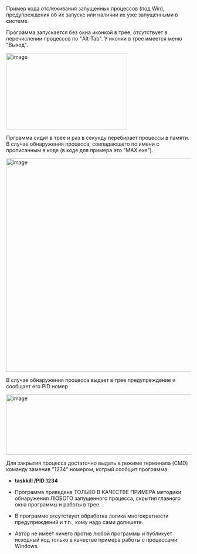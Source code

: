 Пример кода отслеживания запущенных процессов (под Win), предупреждения об их запуске или наличии их уже запущенными в системе.

Программа запускается без окна иконкой в трее, отсутствует в перечислении процессов по "Alt-Tab". У иконки в трее имеется меню "Выход".

<img width="330" height="208" alt="image" src="https://github.com/user-attachments/assets/acf73114-ac90-4709-8e9f-cd27a5bc31f3" />

Прграмма сидит в трее и раз в секунду перебирает процессы в памяти. В случае обнаружения процесса, совпадающего по имени с прописанным в коде (в коде для примера это "MAX.exe").

<img width="814" height="581" alt="image" src="https://github.com/user-attachments/assets/3a4c3453-1fb4-4903-b60a-d06c814563f6" />

В случае обнаружения процесса выдает в трее предупреждение и сообщает его PID номер.

<img width="531" height="164" alt="image" src="https://github.com/user-attachments/assets/bfba366e-6d11-4296-bd23-ee0fb3558d57" />

Для закрытия процесса достаточно выдать в режиме терминала (CMD) команду заменив "1234" номером, котрый сообщит программа:

- **taskkill /PID 1234**

- Программа приведена ТОЛЬКО В КАЧЕСТВЕ ПРИМЕРА методики обнаружения ЛЮБОГО запущенного процесса, скрытия главного окна программы и работы в трее.
- В программе отсутствует обработка логика многократности предупреждений и т.п., кому надо сами допишете.
- Автор не имеет ничего против любой программы и публикует исходный код только в качестве примера работы с процессами Windows.

